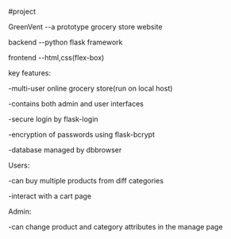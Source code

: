 #project

GreenVent    --a prototype grocery store website

backend      --python flask framework

frontend     --html,css(flex-box)

key features:

-multi-user online grocery store(run on local host)

-contains both admin and user interfaces

-secure login by flask-login

-encryption of passwords using flask-bcrypt

-database managed by dbbrowser

Users:

-can buy multiple products from diff categories

-interact with a cart page

Admin:

-can change product and category attributes in the manage page
